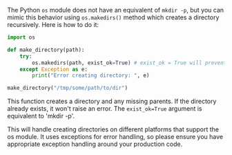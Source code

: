 The Python `os` module does not have an equivalent of `mkdir -p`, but you can mimic this behavior using `os.makedirs()` method which creates a directory recursively. Here is how to do it:

```python
import os

def make_directory(path):
    try: 
        os.makedirs(path, exist_ok=True) # exist_ok = True will prevent an exception if the directory already exists
    except Exception as e:
        print("Error creating directory: ", e)

make_directory("/tmp/some/path/to/dir")
```

This function creates a directory and any missing parents. If the directory already exists, it won't raise an error. The `exist_ok=True` argument is equivalent to 'mkdir -p'.

This will handle creating directories on different platforms that support the os module. It uses exceptions for error handling, so please ensure you have appropriate exception handling around your production code.


